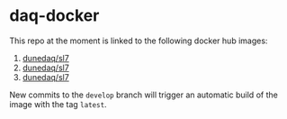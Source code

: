 # daq-docker

This repo at the moment is linked to the following docker hub images:

1. [dunedaq/sl7](https://hub.docker.com/repository/docker/dunedaq/sl7)
2. [dunedaq/sl7](https://hub.docker.com/repository/docker/dunedaq/sl7-minimal)
3. [dunedaq/sl7](https://hub.docker.com/repository/docker/dunedaq/c8)

New commits to the `develop` branch will trigger an automatic build of the image with the tag `latest`.
